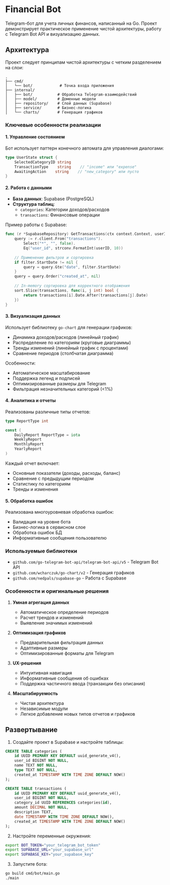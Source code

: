 # Financial Bot

Telegram-бот для учета личных финансов, написанный на Go. Проект демонстрирует практическое применение чистой архитектуры, работу с Telegram Bot API и визуализацию данных.

## Архитектура

Проект следует принципам чистой архитектуры с четким разделением на слои:

```
.
├── cmd/
│   └── bot/            # Точка входа приложения
├── internal/
│   ├── bot/           # Обработка Telegram-взаимодействий
│   ├── model/         # Доменные модели
│   ├── repository/    # Слой данных (Supabase)
│   ├── service/       # Бизнес-логика
│   └── charts/        # Генерация графиков
```

### Ключевые особенности реализации

#### 1. Управление состоянием

Бот использует паттерн конечного автомата для управления диалогами:

```go
type UserState struct {
    SelectedCategoryID string
    TransactionType    string    // "income" или "expense"
    AwaitingAction    string    // "new_category" или пусто
}
```

#### 2. Работа с данными

- **База данных**: Supabase (PostgreSQL)
- **Структура таблиц**:
  - `categories`: Категории доходов/расходов
  - `transactions`: Финансовые операции

Пример работы с Supabase:
```go
func (r *SupabaseRepository) GetTransactions(ctx context.Context, userID int64, filter model.TransactionFilter) ([]model.Transaction, error) {
    query := r.client.From("transactions").
        Select("*", "", false).
        Eq("user_id", strconv.FormatInt(userID, 10))
    
    // Применение фильтров и сортировка
    if filter.StartDate != nil {
        query = query.Gte("date", filter.StartDate)
    }
    query = query.Order("created_at", nil)
    
    // In-memory сортировка для корректного отображения
    sort.Slice(transactions, func(i, j int) bool { 
        return transactions[i].Date.After(transactions[j].Date) 
    })
}
```

#### 3. Визуализация данных

Использует библиотеку `go-chart` для генерации графиков:

- Динамика доходов/расходов (линейный график)
- Распределение по категориям (круговые диаграммы)
- Тренды изменений (линейный график с процентами)
- Сравнение периодов (столбчатая диаграмма)

Особенности:
- Автоматическое масштабирование
- Поддержка легенд и подписей
- Оптимизированные размеры для Telegram
- Фильтрация незначительных категорий (<1%)

#### 4. Аналитика и отчеты

Реализованы различные типы отчетов:
```go
type ReportType int

const (
    DailyReport ReportType = iota
    WeeklyReport
    MonthlyReport
    YearlyReport
)
```

Каждый отчет включает:
- Основные показатели (доходы, расходы, баланс)
- Сравнение с предыдущим периодом
- Статистику по категориям
- Тренды и изменения

#### 5. Обработка ошибок

Реализована многоуровневая обработка ошибок:
- Валидация на уровне бота
- Бизнес-логика в сервисном слое
- Обработка ошибок БД
- Информативные сообщения пользователю

### Используемые библиотеки

- `github.com/go-telegram-bot-api/telegram-bot-api/v5` - Telegram Bot API
- `github.com/wcharczuk/go-chart/v2` - Генерация графиков
- `github.com/nedpals/supabase-go` - Работа с Supabase

### Особенности и оригинальные решения

1. **Умная агрегация данных**
   - Автоматическое определение периодов
   - Расчет трендов и изменений
   - Выявление значимых изменений

2. **Оптимизация графиков**
   - Предварительная фильтрация данных
   - Адаптивные размеры
   - Оптимизированные форматы для Telegram

3. **UX-решения**
   - Интуитивная навигация
   - Информативные сообщения об ошибках
   - Поддержка частичного ввода (транзакции без описания)

4. **Масштабируемость**
   - Чистая архитектура
   - Независимые модули
   - Легкое добавление новых типов отчетов и графиков

## Развертывание

1. Создайте проект в Supabase и настройте таблицы:
```sql
CREATE TABLE categories (
    id UUID PRIMARY KEY DEFAULT uuid_generate_v4(),
    user_id BIGINT NOT NULL,
    name TEXT NOT NULL,
    type TEXT NOT NULL,
    created_at TIMESTAMP WITH TIME ZONE DEFAULT NOW()
);

CREATE TABLE transactions (
    id UUID PRIMARY KEY DEFAULT uuid_generate_v4(),
    user_id BIGINT NOT NULL,
    category_id UUID REFERENCES categories(id),
    amount DECIMAL NOT NULL,
    description TEXT,
    date TIMESTAMP WITH TIME ZONE DEFAULT NOW(),
    created_at TIMESTAMP WITH TIME ZONE DEFAULT NOW()
);
```

2. Настройте переменные окружения:
```bash
export BOT_TOKEN="your_telegram_bot_token"
export SUPABASE_URL="your_supabase_url"
export SUPABASE_KEY="your_supabase_key"
```

3. Запустите бота:
```bash
go build cmd/bot/main.go
./main
``` 